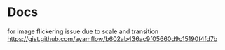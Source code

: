 # Docs
for image flickering issue due to scale and transition
https://gist.github.com/ayamflow/b602ab436ac9f05660d9c15190f4fd7b

